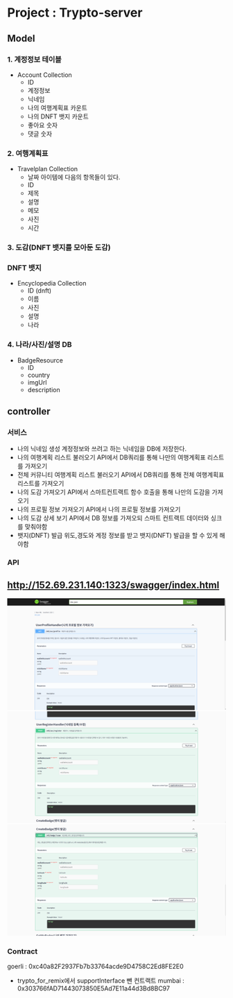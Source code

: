 # Project : Trypto-server

## Model

### 1. 계정정보 테이블

- Account Collection
  - ID
  - 계정정보
  - 닉네임
  - 나의 여행계획표 카운트
  - 나의 DNFT 뱃지 카운트
  - 좋아요 숫자
  - 댓글 숫자

### 2. 여행계획표

- Travelplan Collection
  - 날짜 아이템에 다음의 항목들이 있다.
  - ID
  - 제목
  - 설명
  - 메모
  - 사진
  - 시간

### 3. 도감(DNFT 뱃지를 모아둔 도감)

### DNFT 뱃지

- Encyclopedia Collection
  - ID (dnft)
  - 이름
  - 사진
  - 설명
  - 나라

### 4. 나라/사진/설명 DB

- BadgeResource
  - ID
  - country
  - imgUrl
  - description

## controller

### 서비스

- 나의 닉네임 생성 계정정보와 쓰려고 하는 닉네임을 DB에 저장한다.
- 나의 여행계획 리스트 불러오기 API에서 DB쿼리를 통해 나만의 여행계획표 리스트를 가져오기
- 전체 커뮤니티 여행계획 리스트 불러오기 API에서 DB쿼리를 통해 전체 여행계획표 리스트를 가져오기
- 나의 도감 가져오기 API에서 스마트컨트랙트 함수 호출을 통해 나만의 도감을 가져오기
- 나의 프로필 정보 가져오기 API에서 나의 프로필 정보를 가져오기
- 나의 도감 상세 보기 API에서 DB 정보를 가져오되 스마트 컨트랙트 데이터와 싱크를 맞춰야함
- 뱃지(DNFT) 발급 위도,경도와 계정 정보를 받고 뱃지(DNFT) 발급을 할 수 있게 해야함

### API

## http://152.69.231.140:1323/swagger/index.html

<img src="./img/swagger1.png">
<img src="./img/swagger2.png">
<img src="./img/swagger3.png">

### Contract

goerli : 0xc40a82F2937Fb7b33764acde9D4758C2Ed8FE2E0
<br>

- trypto_for_remix에서 supportInterface 뺀 컨트랙트
  mumbai : 0x303766fAD71443073850E5Ad7E11a44d3Bd8BC97
